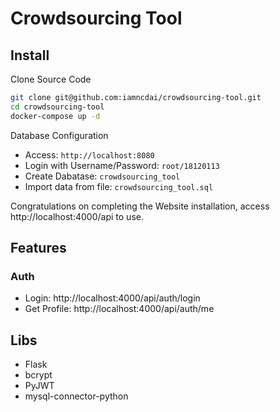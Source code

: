 # Crowdsourcing Tool

## Install

Clone Source Code

```bash
git clone git@github.com:iamncdai/crowdsourcing-tool.git
cd crowdsourcing-tool
docker-compose up -d
```

Database Configuration
- Access: `http://localhost:8080`
- Login with Username/Password: `root/18120113`
- Create Dabatase: `crowdsourcing_tool`
- Import data from file: `crowdsourcing_tool.sql`

Congratulations on completing the Website installation, access http://localhost:4000/api to use.

## Features

### Auth
- Login: http://localhost:4000/api/auth/login
- Get Profile: http://localhost:4000/api/auth/me

## Libs
- Flask
- bcrypt
- PyJWT
- mysql-connector-python
